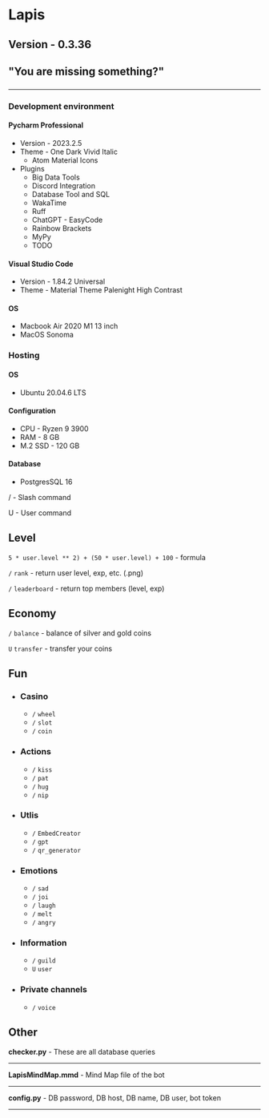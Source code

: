 # Lapis
## Version - 0.3.36
## "You are missing something?"

### 
 
 ------------
 
 ### Development environment
 #### Pycharm Professional
   - Version - 2023.2.5
   - Theme - One Dark Vivid Italic
       - Atom Material Icons
   - Plugins 
     - Big Data Tools
     - Discord Integration
     - Database Tool and SQL
     - WakaTime
     - Ruff
     - ChatGPT - EasyCode
     - Rainbow Brackets
     - MyPy
     - TODO
 #### Visual Studio Code
   - Version - 1.84.2 Universal 
   - Theme - Material Theme Palenight High Contrast
 #### OS 
   - Macbook Air 2020 M1 13 inch
   - MacOS Sonoma
 ### Hosting
 #### OS
   - Ubuntu 20.04.6 LTS
 #### Configuration
   - CPU - Ryzen 9 3900
   - RAM - 8 GB
   - M.2 SSD - 120 GB
 #### Database
   - PostgresSQL 16

 / - Slash command 
 
 U - User command

## Level
 `5 * user.level ** 2) + (50 * user.level) + 100` - formula

`/` `rank` - return user level, exp, etc. (.png)

`/` `leaderboard` - return top members (level, exp)

## Economy
`/` `balance` - balance of silver and gold coins

`U` `transfer` - transfer your coins 

## Fun
- ### Casino
    - `/` `wheel`
    - `/` `slot`
    - `/` `coin`

- ### Actions 
    - `/` `kiss`
    - `/` `pat`
    - `/` `hug`
    - `/` `nip`
- ### Utlis
    - `/` `EmbedCreator`
    - `/` `gpt`
    - `/` `qr_generator`

- ### Emotions
    - `/` `sad`
    - `/` `joi`
    - `/` `laugh`
    - `/` `melt`
    - `/` `angry`

- ### Information
    - `/` `guild`
    - `U` `user`

- ### Private channels
    - `/` `voice`


## Other
**checker.py** - These are all database queries
___
**LapisMindMap.mmd** - Mind Map file of the bot
___
**config.py** - DB password, DB host, DB name, DB user, bot token
___